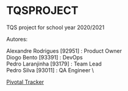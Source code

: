 # TQSPROJECT
TQS project for school year 2020/2021

Autores:

Alexandre Rodrigues [92951] : Product Owner\
Diogo Bento [93391] : DevOps \
Pedro Laranjinha [93179] : Team Lead\
Pedro Silva [93011] : QA Engineer \

[Pivotal Tracker](https://www.pivotaltracker.com/n/projects/2499427)
